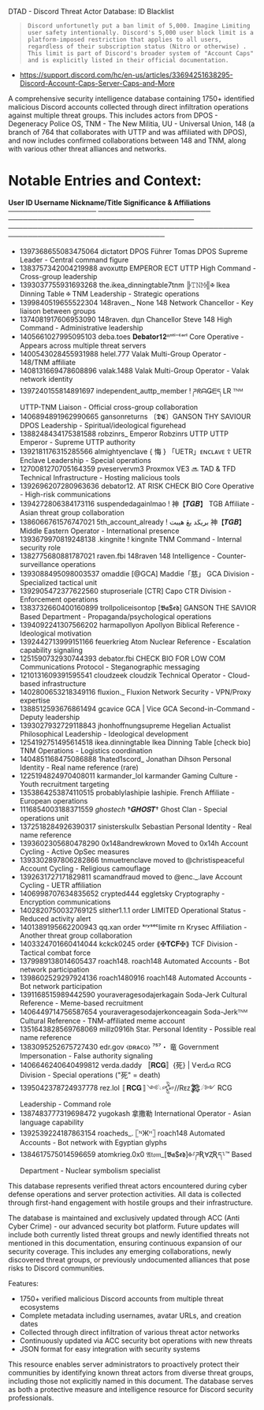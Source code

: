 DTAD - Discord Threat Actor Database: ID Blacklist

> ```Discord unfortunetly put a ban limit of 5,000. Imagine Limiting user safety intentionally. Discord's 5,000 user block limit is a platform-imposed restriction that applies to all users, regardless of their subscription status (Nitro or otherwise) . This limit is part of Discord's broader system of "Account Caps" and is explicitly listed in their official documentation.``` 
- https://support.discord.com/hc/en-us/articles/33694251638295-Discord-Account-Caps-Server-Caps-and-More

A comprehensive security intelligence database containing 1750+ identified malicious Discord accounts collected through direct infiltration operations against multiple threat groups. This includes actors from DPOS - Degeneracy Police OS, TNM - The New Militia, UU - Universal Union, 148 (a branch of 764 that collaborates with UTTP and was affiliated with DPOS), and now includes confirmed collaborations between 148 and TNM, along with various other threat alliances and networks.

# Notable Entries and Context:

**User ID             Username                Nickname/Title                          Significance & Affiliations**
────────────────── ─────────────────────── ────────────────────────────────────── ──────────────────────────────────────────────────────────────────────────────────
- 1397368655083475064 dictatort               DPOS Führer Tomas                      DPOS Supreme Leader - Central command figure
- 1383757342004219988 avoxuttp                EMPEROR ECT                            UTTP High Command - Cross-group leadership
- 1393037755931693268 the.ikea_dinningtable7tnm ╠𝚃𝙽𝙼╣✠ Ikea Dinning Table ✠          TNM Leadership - Strategic operations
- 1399840519655522304 148raven._              None                                   148 Network Chancellor - Key liaison between groups
- 1374081917606953090 148raven.               dʇʇn Chancellor Steve                  148 High Command - Administrative leadership
- 1405661027995095103 deba.toes               𝐃𝐞𝐛𝐚𝐭𝐨𝐫𝟏𝟐ᴬⁿᵗⁱ⁻ᶜᵃʳˡ                  Core Operative - Appears across multiple threat servers
- 1400543028455931988 helel.777               Valak                                   Multi-Group Operator - 148/TNM affiliate
- 1408131669478608896 valak.1488              Valak                                   Multi-Group Operator - Valak network identity
- 1397240155814891697 independent_auttp_member ! ཌᖇᗩǤᗴད LR ᵀᴺᴹ                     UTTP-TNM Liaison - Official cross-group collaboration
- 1406894891962990665 gansonreturns           〔𝕯𝕮〕GANSON THY SAVIOUR                 DPOS Leadership - Spiritual/ideological figurehead
- 1388248434175381588 robzinrs_               Emperor Robzinrs UTTP                  UTTP Emperor - Supreme UTTP authority
- 1392181176315285566 almightyenclave         { 悔 } 「UETR」ᴇɴᴄʟᴀᴠᴇ ☦               UETR Enclave Leadership - Special operations
- 1270081270705164359 pveservervm3            Proxmox VE3 🔜 TAD & TFD               Technical Infrastructure - Hosting malicious tools
- 1392696207280963636 debator12.              AT RISK CHECK BIO                      Core Operative - High-risk communications
- 1394272806384173116 suspendedagainlmao      !    神【𝑻𝑮𝑩】                         TGB Affiliate - Asian threat group collaboration
- 1386066761576747021 5th_account_already     !   بريڬد يڠ هيبت 神【𝑻𝑮𝑩】           Middle Eastern Operator - International presence
- 1393679970819248138 .kingnite               !  kingnite                            TNM Command - Internal security role
- 1382775680881787021 raven.fbi               148raven                               148 Intelligence - Counter-surveillance operations
- 1393088495098003537 omaddie                 [@GCA] Maddie「慈」                     GCA Division - Specialized tactical unit
- 1392905472377622560 stuproseriale           [CTR] Capo                             CTR Division - Enforcement operations
- 1383732660400160899 trollpoliceisontop      [𝕭𝖆$𝖊𝖉] GANSON THE SAVIOR             Based Department - Propaganda/psychological operations
- 1394092241307566202 harmapollyon            Apollyon                               Biblical Reference - Ideological motivation
- 1392442713999151166 feuerkrieg              Atom                                   Nuclear Reference - Escalation capability signaling
- 1251590732930744393 debator.fbi             CHECK BIO FOR LOW COM                  Communications Protocol - Steganographic messaging
- 1210131609391595541 cloudzeek               cloudzik                               Technical Operator - Cloud-based infrastructure
- 1402800653218349116 fluxion._               Fluxion                                Network Security - VPN/Proxy expertise
- 1388512593676861494 gcavice                 GCA | Vice                             GCA Second-in-Command - Deputy leadership
- 1393027932729118843 jhonhoffnungsupreme     Hegelian Actualist                     Philosophical Leadership - Ideological development
- 1254192751495614518 ikea.dinningtable       Ikea Dinning Table [check bio]         TNM Operations - Logistics coordination
- 1404851168475086888 1hated1scord_           Jonathan Dihson                        Personal Identity - Real name reference (rare)
- 1225194824970408011 karmander_lol           karmander                              Gaming Culture - Youth recruitment targeting
- 1353864253874110515 probablylashipie        lashipie.                              French Affiliate - European operations
- 1116854003188371559 _ghostech_              †𝑮𝑯𝑶𝑺𝑻†                              Ghost Clan - Special operations unit
- 1372518284926390317 sinisterskullx          Sebastian                              Personal Identity - Real name reference
- 1393602305680478290 0x148andrewkrown        Moved to 0x14h                         Account Cycling - Active OpSec measures
- 1393302897806282866 tnmuetrenclave          moved to @christispeaceful             Account Cycling - Religious camouflage
- 1392631727171829811 scamandfraud            moved to @enc._.lave                   Account Cycling - UETR affiliation
- 1406998707634835652 crypted444              eggletsky                              Cryptography - Encryption communications
- 1402820750032769125 slither1.1.1            order LIMITED                          Operational Status - Reduced activity alert
- 1401389195662200943 qq.xan                  order ᵏʳʸˢᵉᶜlimite rn                 Krysec Affiliation - Another threat group collaboration
- 1403324701660414044 kckck0245               order ⟪✠𝐓𝐂𝐅✠⟫                        TCF Division - Tactical combat force
- 1379989138014605437 roach148.               roach148                               Automated Accounts - Bot network participation
- 1398602529297924136 roach1480916            roach148                               Automated Accounts - Bot network participation
- 1391168515989442590 youraveragesodajerkagain Soda-Jerk                             Cultural Reference - Meme-based recruitment
- 1406449714756587654 youraveragesodajerkonceagain Soda-Jerkᵀᴺᴹ                     Cultural Reference - TNM-affiliated meme account
- 1351643828569768069 millz0916h              Star.                                  Personal Identity - Possible real name reference
- 1383095252675727430 edr.gov                 ⧼ᴅʀᴀᴄᴏ⧽ ⁷⁵⁷・ 竜                     Government Impersonation - False authority signaling
- 1406646240640499812 verda.daddy             〚𝐑𝐂𝐆〛{死} | Vҽɾԃα                   RCG Division - Special operations ("死" = death)
- 1395042378724937778 rez.lol                 〚𝐑𝐂𝐆〛༺𓆩𒅒//Rᴇᴢ𒄆𓆪༻                RCG Leadership - Command role
- 1387483777319698472 yugokash                拿撒勒                                 International Operator - Asian language capability
- 1392539224187863154 roacheds_.              𓊈ᴺЖᴴ𓊉  roach148                     Automated Accounts - Bot network with Egyptian glyphs
- 1384617575014596659 atomkrieg.0x0           𝔄𝔱𝔬𝔪_[𝕭𝖆$𝖊𝖉]✠⸉ཌƦⱯⱫƦད⸊™             Based Department - Nuclear symbolism specialist

This database represents verified threat actors encountered during cyber defense operations and server protection activities. All data is collected through first-hand engagement with hostile groups and their infrastructure.

The database is maintained and exclusively updated through ACC (Anti Cyber Crime) - our advanced security bot platform. Future updates will include both currently listed threat groups and newly identified threats not mentioned in this documentation, ensuring continuous expansion of our security coverage. This includes any emerging collaborations, newly discovered threat groups, or previously undocumented alliances that pose risks to Discord communities.

Features:
- 1750+ verified malicious Discord accounts from multiple threat ecosystems
- Complete metadata including usernames, avatar URLs, and creation dates
- Collected through direct infiltration of various threat actor networks
- Continuously updated via ACC security bot operations with new threats
- JSON format for easy integration with security systems

This resource enables server administrators to proactively protect their communities by identifying known threat actors from diverse threat groups, including those not explicitly named in this document. The database serves as both a protective measure and intelligence resource for Discord security professionals.
